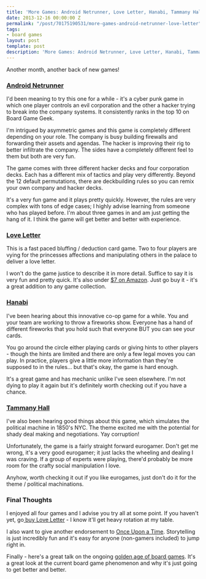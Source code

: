 ```yaml
---
title: 'More Games: Android Netrunner, Love Letter, Hanabi, Tammany Hall'
date: 2013-12-16 00:00:00 Z
permalink: "/post/70175190531/more-games-android-netrunner-love-letter"
tags:
- board games
layout: post
template: post
description: 'More Games: Android Netrunner, Love Letter, Hanabi, Tammany Hall'
---
```


Another month, another back of new games!

### [Android Netrunner](http://boardgamegeek.com/boardgame/124742/android-netrunner)

I'd been meaning to try this one for a while - it's a cyber punk game in which one player controls an evil corporation and the other a hacker trying to break into the company systems. It consistently ranks in the top 10 on Board Game Geek.

I'm intrigued by asymmetric games and this game is completely different depending on your role. The company is busy building firewalls and forwarding their assets and agendas. The hacker is improving their rig to better infiltrate the company. The sides have a completely different feel to them but both are very fun.

The game comes with three different hacker decks and four corporation decks. Each has a different mix of tactics and play very differently. Beyond the 12 default permutations, there are deckbuilding rules so you can remix your own company and hacker decks.

It's a very fun game and it plays pretty quickly. However, the rules are very complex with tons of edge cases; I highly advise learning from someone who has played before. I'm about three games in and am just getting the hang of it. I think the game will get better and better with experience.

### [Love Letter](http://www.boardgamegeek.com/boardgame/129622/love-letter)

This is a fast paced bluffing / deduction card game. Two to four players are vying for the princesses affections and manipulating others in the palace to deliver a love letter.

I won't do the game justice to describe it in more detail. Suffice to say it is very fun and pretty quick. It's also under [$7 on Amazon](http://www.amazon.com/gp/product/B00AGJ4HC2/ref=as_li_ss_tl?ie=UTF8&camp=1789&creative=390957&creativeASIN=B00AGJ4HC2&linkCode=as2&tag=randylubincom-20). Just go buy it - it's a great addition to any game collection.

### [Hanabi]( http://www.boardgamegeek.com/boardgame/98778/hanabi)

I've been hearing about this innovative co-op game for a while. You and your team are working to throw a fireworks show. Everyone has a hand of different fireworks that you hold such that everyone BUT you can see your cards. 

You go around the circle either playing cards or giving hints to other players - though the hints are limited and there are only a few legal moves you can play. In practice, players give a little more information than they're supposed to in the rules... but that's okay, the game is hard enough.

It's a great game and has mechanic unlike I've seen elsewhere. I'm not dying to play it again but it's definitely worth checking out if you have a chance.

### [Tammany Hall](http://www.boardgamegeek.com/boardgame/30645/tammany-hall)

I've also been hearing good things about this game, which simulates the  political machine in 1850's NYC. The theme excited me with the potential for shady deal making and negotiations. Yay corruption!

Unfortunately, the game is a fairly straight forward eurogamer. Don't get me wrong, it's a very good eurogamer; it just lacks the wheeling and dealing I was craving. If a group of experts were playing, there'd probably be more room for the crafty social manipulation I love.

Anyhow, worth checking it out if you like eurogames, just don't do it for the theme / political machinations.

### Final Thoughts

I enjoyed all four games and I advise you try all at some point. If you haven't yet, go[ buy Love Letter](http://www.amazon.com/gp/product/B00AGJ4HC2/ref=as_li_ss_tl?ie=UTF8&camp=1789&creative=390957&creativeASIN=B00AGJ4HC2&linkCode=as2&tag=randylubincom-20) - I know it'll get heavy rotation at my table.

I also want to give another endorsement to [Once Upon a Time](http://www.boardgamegeek.com/boardgame/1234/once-upon-a-time-the-storytelling-card-game). Storytelling is just incredibly fun and it's easy for anyone (non-gamers included) to jump right in.

Finally - here's a great talk on the ongoing [golden age of board games](http://www.shutupandsitdown.com/videos/v/board-game-golden-age-talk/). It's a great look at the current board game phenomenon and why it's just going to get better and better.